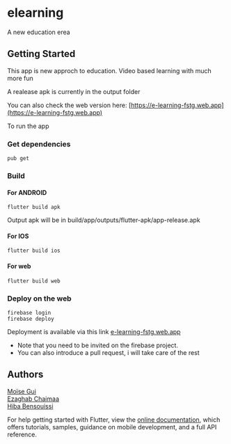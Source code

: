# elearning

A new education erea

## Getting Started

This app is new approch to education. Video based learning with much more fun

A realease apk is currently in the output folder

You can also check the web version here: [https://e-learning-fstg.web.app](https://e-learning-fstg.web.app)

To run the app

### Get dependencies
```
pub get
```

### Build
#### For ANDROID
```
flutter build apk
```
Output apk will be in build/app/outputs/flutter-apk/app-release.apk
#### For IOS
```
flutter build ios
```
#### For web
```
flutter build web
```

### Deploy on the web
```
firebase login
firebase deploy
```
Deployment is available via this link [e-learning-fstg.web.app](e-learning-fstg.web.app/)
* Note that you need to be invited on the firebase project.
* You can also introduce a pull request, i will take care of the rest

## Authors

[Moïse Gui](https://github.com/MoiseGui) <br />
[Ezaghab Chaimaa](https://github.com/EChaimaa) <br />
[Hiba Bensouissi](https://github.com/HIBABENS)

For help getting started with Flutter, view the
[online documentation](https://flutter.dev/docs), which offers tutorials,
samples, guidance on mobile development, and a full API reference.
